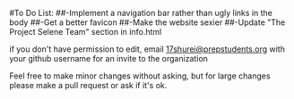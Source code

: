 #To Do List:
##-Implement a navigation bar rather than ugly <a> links in the body
##-Get a better favicon
##-Make the website sexier
##-Update "The Project Selene Team" section in info.html

if you don't have permission to edit, email 17shurei@prepstudents.org with your github username for an invite to the organization

Feel free to make minor changes without asking, but for large changes please make a pull request or ask if it's ok.
